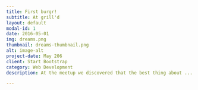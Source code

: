 ```yaml
---
title: First burgr!
subtitle: At grill'd
layout: default
modal-id: 1
date: 2016-05-01
img: dreams.png
thumbnail: dreams-thumbnail.png
alt: image-alt
project-date: May 206
client: Start Bootstrap
category: Web Development
description: At the meetup we discovered that the best thing about ... is that we 

---
```

